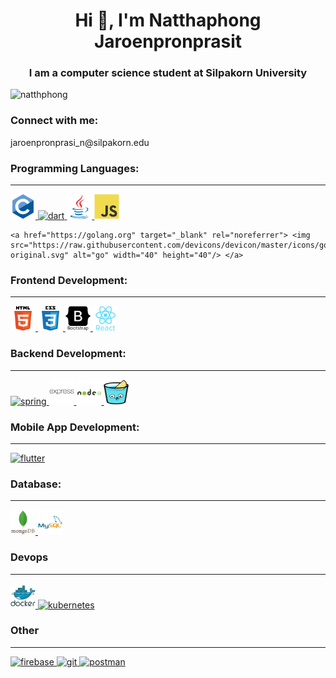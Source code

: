 <h1 align="center">Hi 👋, I'm Natthaphong Jaroenpronprasit</h1>
<h3 align="center">I am a computer science student at Silpakorn University</h3>

<p align="left">
  <img
    src="https://komarev.com/ghpvc/?username=natthphong&label=Profile%20views&color=0e75b6&style=flat"
    alt="natthphong"
  />
</p>

<h3 align="left">Connect with me:</h3>
<p align="left">
  <a
    style="text-decoration: none"
    href="mailto:jaroenpronprasi_n@silpakorn.edu"
    target="blank"
    >jaroenpronprasi_n@silpakorn.edu</a
  >
</p>

<div class="programming">
  <h3 align="left">Programming Languages:</h3>
  <hr />
  <p align="left">
    <a href="https://www.cprogramming.com/" target="_blank" rel="noreferrer">
      <img
        src="https://raw.githubusercontent.com/devicons/devicon/master/icons/c/c-original.svg"
        alt="c"
        width="40"
        height="40"
      />
    </a>
    <a href="https://dart.dev" target="_blank" rel="noreferrer">
      <img
        src="https://www.vectorlogo.zone/logos/dartlang/dartlang-icon.svg"
        alt="dart"
        width="40"
        height="40"
      />
    </a>

   <a href="https://www.java.com" target="_blank" rel="noreferrer">
      <img
        src="https://raw.githubusercontent.com/devicons/devicon/master/icons/java/java-original.svg"
        alt="java"
        width="40"
        height="40"
      />
    </a>
    <a
      href="https://developer.mozilla.org/en-US/docs/Web/JavaScript"
      target="_blank"
      rel="noreferrer"
    >
      <img
        src="https://raw.githubusercontent.com/devicons/devicon/master/icons/javascript/javascript-original.svg"
        alt="javascript"
        width="40"
        height="40"
      />
    </a>
  
    <a href="https://golang.org" target="_blank" rel="noreferrer"> <img src="https://raw.githubusercontent.com/devicons/devicon/master/icons/go/go-original.svg" alt="go" width="40" height="40"/> </a>
  
  </p>
</div>

<div class="fontend">
  <h3 align="left">Frontend Development:</h3>
  <hr />
  <a href="https://www.w3.org/html/" target="_blank" rel="noreferrer">
    <img
      src="https://raw.githubusercontent.com/devicons/devicon/master/icons/html5/html5-original-wordmark.svg"
      alt="html5"
      width="40"
      height="40"
    />
  </a>
  <a href="https://www.w3schools.com/css/" target="_blank" rel="noreferrer">
    <img
      src="https://raw.githubusercontent.com/devicons/devicon/master/icons/css3/css3-original-wordmark.svg"
      alt="css3"
      width="40"
      height="40"
    />
  </a>
  <a href="https://getbootstrap.com" target="_blank" rel="noreferrer">
    <img
      src="https://raw.githubusercontent.com/devicons/devicon/master/icons/bootstrap/bootstrap-plain-wordmark.svg"
      alt="bootstrap"
      width="40"
      height="40"
    />
  </a>

  <a href="https://reactjs.org/" target="_blank" rel="noreferrer">
    <img
      src="https://raw.githubusercontent.com/devicons/devicon/master/icons/react/react-original-wordmark.svg"
      alt="react"
      width="40"
      height="40"
    />
  </a>
</div>

<div class="backend">
  <h3 align="left">Backend Development:</h3>
 
  <hr />
   <a href="https://spring.io/" target="_blank" rel="noreferrer">
	<img
		src="https://www.vectorlogo.zone/logos/springio/springio-icon.svg"
		alt="spring"
		width="45"
		height="45"
	/>
  <a href="https://expressjs.com" target="_blank" rel="noreferrer">
    <img
      src="https://raw.githubusercontent.com/devicons/devicon/master/icons/express/express-original-wordmark.svg"
      alt="express"
      width="40"
      height="40"
    />
  </a>
 
  <a href="https://nodejs.org" target="_blank" rel="noreferrer">
    <img
      src="https://raw.githubusercontent.com/devicons/devicon/master/icons/nodejs/nodejs-original-wordmark.svg"
      alt="nodejs"
      width="40"
      height="40"
    />
  </a>
  <a href="https://github.com/gin-gonic/gin" target="_blank" rel="noreferrer">
    <img
      src="https://raw.githubusercontent.com/gin-gonic/logo/master/color.png"
      alt="gin"
      width="40"
      height="40"
    />
  </a>
</div>

<div class="mobile">
  <h3 align="left">Mobile App Development:</h3>
  <hr />
  <a href="https://flutter.dev" target="_blank" rel="noreferrer">
    <img
      src="https://www.vectorlogo.zone/logos/flutterio/flutterio-icon.svg"
      alt="flutter"
      width="40"
      height="40"
    />
  </a>
</div>

<div class="database">
  <h3 align="left">Database:</h3>
  <hr />
  <a href="https://www.mongodb.com/" target="_blank" rel="noreferrer">
    <img
      src="https://raw.githubusercontent.com/devicons/devicon/master/icons/mongodb/mongodb-original-wordmark.svg"
      alt="mongodb"
      width="40"
      height="40"
    />
  </a>
  <a href="https://www.mysql.com/" target="_blank" rel="noreferrer">
    <img
      src="https://raw.githubusercontent.com/devicons/devicon/master/icons/mysql/mysql-original-wordmark.svg"
      alt="mysql"
      width="40"
      height="40"
    />
  </a>
</div>

<div class="devOps">
  <h3 align="left">Devops</h3>
  <hr />
  <a href="https://www.docker.com/" target="_blank" rel="noreferrer">
    <img
      src="https://raw.githubusercontent.com/devicons/devicon/master/icons/docker/docker-original-wordmark.svg"
      alt="docker"
      width="40"
      height="40"
    />
  </a>
  <a href="https://kubernetes.io" target="_blank" rel="noreferrer">
    <img
      src="https://www.vectorlogo.zone/logos/kubernetes/kubernetes-icon.svg"
      alt="kubernetes"
      width="40"
      height="40"
    />
  </a>
</div>
<div class="Other">
  <h3 align="left">Other</h3>
  <hr />
  <a href="https://firebase.google.com/" target="_blank" rel="noreferrer">
    <img
      src="https://www.vectorlogo.zone/logos/firebase/firebase-icon.svg"
      alt="firebase"
      width="40"
      height="40"
    />
  </a>

  <a href="https://git-scm.com/" target="_blank" rel="noreferrer">
    <img
      src="https://www.vectorlogo.zone/logos/git-scm/git-scm-icon.svg"
      alt="git"
      width="40"
      height="40"
    />
  </a>
  <a href="https://postman.com" target="_blank" rel="noreferrer">
    <img
      src="https://www.vectorlogo.zone/logos/getpostman/getpostman-icon.svg"
      alt="postman"
      width="40"
      height="40"
    />
  </a>
</div>
<br />
<br />


